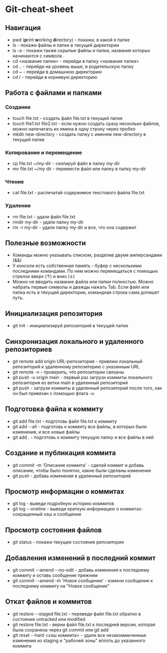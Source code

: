 # Git-cheat-sheet
## Навигация 
- pwd (**p**rint **w**orking **d**irectory) - покажи, в какой я папке
- ls - покажи файлы и папки в текущей директории
- ls -a - покажи также скрытые файлы и папки, названия которых начинаются с символа .
- cd <название папки> - перейди в папку <название папки>
- cd .. - перейди на уровень выше, в родительскую папку
- cd ~ - перейди в домашнюю директорию
- cd / - перейди в корневую директорию
## Работа с файлами и папками
### Создание
- touch file.txt - создать файл file.txt в текущей папке
- touch file1.txt file2.txt -  если нужно создать сразу несколько файлов, можно напечатать их имена в одну строку через пробел
- mkdir new-directory - создать папку с именем new-directory в текущей папке

### Копирование и перемещение
- cp file.txt ~/my-dir - скопируй файл в папку my-dir
- mv file.txt ~/my dir - перемести файл или папку в папку my-dir

### Чтение
- cat file.txt - распечатай содержимое текстового файла file.txt

### Удаление
- rm file.txt - удали файл file.txt
- rmdir my-dir - удали папку my-dir
- rm -r my-dir - удали папку my-dir и все, что она содержит

## Полезные возможности
- Команды можно указывать списком, разделив двумя амперсандами (&&)
- У консоли есть собственная память - буфер с несколькими последними командами. По ним можно перемещаться с помощью стрелок вверх (↑) и вниз (↓)
- Можно не вводить название файла или папки полностью. Можно набрать первые символы и дважды нажать Tab. Если файл или папка есть в текущей директории, командная строка сама допишет путь.

## Инициализация репозитория
- git init - инициализируй репозиторий в текущей папке

## Синхронизация локального и удаленного репозиториев
- git remote add origin URL-репозитория - привяжи локальный репозиторий к удаленному репозиторию с указанным URL
- git remote -v - проверить, что репозитории связаны
- git push -u origin main - первый раз загрузи коммиты локального репозитория из ветки main в удаленный репозиторий
- git push - загрузи коммиты в удаленный репозиторий после того, как он был привязан с помощью флага -u

## Подготовка файла к коммиту
- git add file.txt - подготовь файл file.txt к коммиту
- git add --all - подготовь к коммиту все файлы, в которых были изменения, и все новые файлы
- git add . - подготовь к коммиту текущую папку и все файлы в ней

## Создание и публикация коммита 
- git commit -m 'Описание коммита' - сделай коммит и добавь описание, чтобы было понятно, какие были сделаны изменения
- git push - добавь изменения в удаленный репозиторий

## Просмотр информации о коммитах
- git log - выведи подробную историю коммитов
- git log --oneline - выведи краткую информацию о коммитах: сокращенный хэш и сообщение

## Просмотр состояния файлов
- git status - покажи текущее состояние репозитория

## Добавления изменений в последний коммит
- git commit --amend --no-edit - добавь изменения к последнему коммиту и оставь сообщение прежним
- git commit --amend -m 'Новое сообщение' - измени сообщение к последнему коммиту на "Новое сообщение"

## Откат файлов и коммитов
- git restore --staged file.txt - переведи файл file.txt обратно в состояние untracked или modified
- git restore file.txt - верни файл file.txt к последней версии, которая была сохранена через git commit или git add
- git reset --hard <хэш коммита> - удали все незакоммиченные изменения из staging и "рабочей зоны" вплоть до указанного коммита